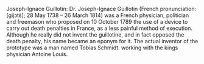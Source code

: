 Joseph-Ignace Guillotin: Dr. Joseph-Ignace Guillotin (French pronunciation: ​[ɡijɔtɛ̃]; 28 May 1738 – 26 March 1814) was a French physician, politician and freemason who proposed on 10 October 1789 the use of a device to carry out death penalties in France, as a less painful method of execution. Although he really did not invent the guillotine, and in fact opposed the death penalty, his name became an eponym for it. The actual inventor of the prototype was a man named Tobias Schmidt. working with the kings physician Antoine Louis.
